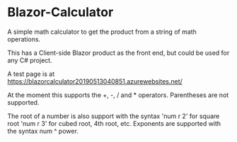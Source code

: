 # Blazor-Calculator
A simple math calculator to get the product from a string of math operations.

This has a Client-side Blazor product as the front end, but could be used for any C# project.

A test page is at https://blazorcalculator20190513040851.azurewebsites.net/

At the moment this supports the +, -, / and * operators. Parentheses are not supported.

The root of a number is also support with the syntax 'num r 2' for square root 'num r 3' for cubed root, 4th root, etc.
Exponents are supported with the syntax num ^ power.
